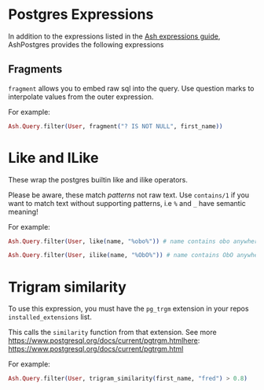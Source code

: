 # Postgres Expressions

In addition to the expressions listed in the [Ash expressions guide](https://hexdocs.pm/ash/expressions.html), AshPostgres provides the following expressions

## Fragments
`fragment` allows you to embed raw sql into the query. Use question marks to interpolate values from the outer expression. 

For example:

```elixir
Ash.Query.filter(User, fragment("? IS NOT NULL", first_name))
```

# Like and ILike

These wrap the postgres builtin like and ilike operators. 

Please be aware, these match *patterns* not raw text. Use `contains/1` if you want to match text without supporting patterns, i.e `%` and `_` have semantic meaning!

For example:

```elixir
Ash.Query.filter(User, like(name, "%obo%")) # name contains obo anywhere in the string, case sensitively
```

```elixir
Ash.Query.filter(User, ilike(name, "%ObO%")) # name contains ObO anywhere in the string, case insensitively
```

# Trigram similarity

To use this expression, you must have the `pg_trgm` extension in your repos `installed_extensions` list.

This calls the `similarity` function from that extension. See more https://www.postgresql.org/docs/current/pgtrgm.htmlhere: https://www.postgresql.org/docs/current/pgtrgm.html

For example:

```elixir
Ash.Query.filter(User, trigram_similarity(first_name, "fred") > 0.8)
```